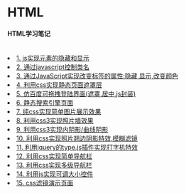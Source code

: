 # HTML
<h4>HTML学习笔记</h4><br/>
<li><a href="Demo/demo1/index.html">1. js实现元素的隐藏和显示</a></li>
<li><a href="Demo/demo2/index.html">2. 通过javascript控制类名</a></li>
<li><a href="Demo/demo3/index.html">3. 通过JavaScript实现改变标签的属性:隐藏,显示,改变颜色</a></li>
<li><a href="Demo/demo4/index.html">4. 利用css实现静态页面遮罩层</a></li>
<li><a href="Demo/demo5/index.html">5. 仿百度可拖拽登陆界面(遮罩,居中,js封装)</a></li>
<li><a href="Demo/demo6/index.html">6. 静态搜索引擎页面</a></li>
<li><a href="Demo/demo7/index.html">7. 纯css实现简单图片展示效果</a></li>
<li><a href="Demo/demo8/index.html">8. 利用css3实现照片墙效果</a></li>
<li><a href="Demo/demo9/index.html">9. 利用css3实现内阴影/曲线阴影</a></li>
<li><a href="Demo/demo10/index.html">10. 利用css实现照片翘边阴影特效,模糊滤镜</a></li>
<li><a href="Demo/demo11/index.html">11. 利用jquery的type.js插件实现打字机特效</a></li>
<li><a href="Demo/demo12/index.html">12. 利用css实现简单导航栏</a></li>
<li><a href="Demo/demo13/index.html">13. 利用css实现多级导航栏</a></li>
<li><a href="Demo/demo14/index.html">14. 利用js实现可调大小控件</a></li>
<li><a href="Demo/demo15/index.html">15. css滤镜演示页面</a></li>
